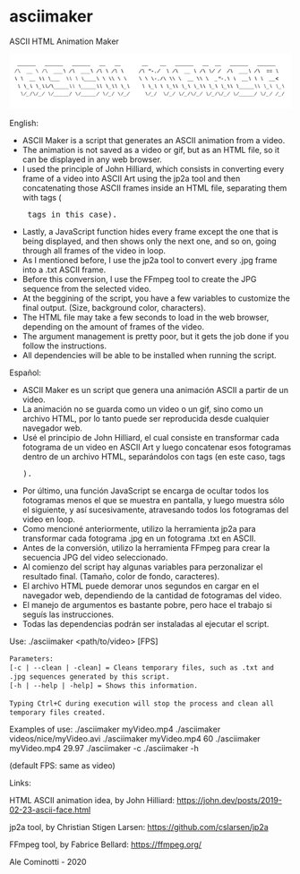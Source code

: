 # asciimaker
ASCII HTML Animation Maker

![ASCII Maker Banner](https://github.com/alecominotti/asciimaker/blob/master/bannerasciimaker.png)  

English:
- ASCII Maker is a script that generates an ASCII animation from a video.
- The animation is not saved as a video or gif, but as an HTML file, so it can be displayed in any web browser.
- I used the principle of John Hilliard, which consists in converting every frame of a video into ASCII Art using the jp2a tool and then concatenating those ASCII frames inside an HTML file, separating them with tags (<pre> tags in this case).
- Lastly, a JavaScript function hides every frame except the one that is being displayed, and then shows only the next one, and so on, going through all frames of the video in loop.
- As I mentioned before, I use the jp2a tool to convert every .jpg frame into a .txt ASCII frame.
- Before this conversion, I use the FFmpeg tool to create the JPG sequence from the selected video.
- At the beggining of the script, you have a few variables to customize the final output. (Size, background color, characters).
- The HTML file may take a few seconds to load in the web browser, depending on the amount of frames of the video.
- The argument management is pretty poor, but it gets the job done if you follow the instructions.
- All dependencies will be able to be installed when running the script.

Español:
- ASCII Maker es un script que genera una animación ASCII a partir de un video. 
- La animación no se guarda como un video o un gif, sino como un archivo HTML, por lo tanto puede ser reproducida desde cualquier navegador web.
- Usé el principio de John Hilliard, el cual consiste en transformar cada fotograma de un video en ASCII Art y luego concatenar esos fotogramas dentro de un archivo HTML, separándolos con tags (en este caso, tags <pre>).
- Por último, una función JavaScript se encarga de ocultar todos los fotogramas menos el que se muestra en pantalla, y luego muestra sólo el siguiente, y así sucesivamente, atravesando todos los fotogramas del video en loop.
- Como mencioné anteriormente, utilizo la herramienta jp2a para transformar cada fotograma .jpg en un fotograma .txt en ASCII.
- Antes de la conversión, utilizo la herramienta FFmpeg para crear la secuencia JPG del video seleccionado.
- Al comienzo del script hay algunas variables para perzonalizar el resultado final. (Tamaño, color de fondo, caracteres).
- El archivo HTML puede demorar unos segundos en cargar en el navegador web, dependiendo de la cantidad de fotogramas del video.
- El manejo de argumentos es bastante pobre, pero hace el trabajo si seguís las instrucciones.
- Todas las dependencias podrán ser instaladas al ejecutar el script.

Use:
	./asciimaker <path/to/video> [FPS]

	Parameters:
	[-c | --clean | -clean] = Cleans temporary files, such as .txt and .jpg sequences generated by this script.
	[-h | --help | -help] = Shows this information.

	Typing Ctrl+C during execution will stop the process and clean all temporary files created.

Examples of use:
	./asciimaker myVideo.mp4
	./asciimaker videos/nice/myVideo.avi
	./asciimaker myVideo.mp4 60
	./asciimaker myVideo.mp4 29.97
	./asciimaker -c
	./asciimaker -h

(default FPS: same as video)


Links:

HTML ASCII animation idea, by John Hilliard: 
	https://john.dev/posts/2019-02-23-ascii-face.html

jp2a tool, by Christian Stigen Larsen:
	https://github.com/cslarsen/jp2a

FFmpeg tool, by Fabrice Bellard:
	https://ffmpeg.org/

Ale Cominotti - 2020

